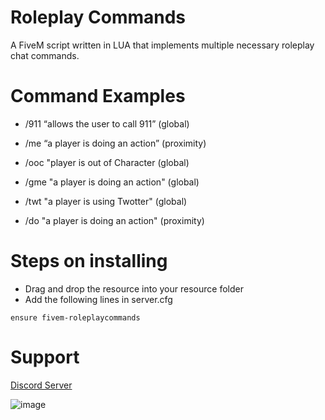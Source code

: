 # Roleplay Commands
A FiveM script written in LUA that implements multiple necessary roleplay chat commands.

# Command Examples
* /911 “allows the user to call 911” (global)

* /me “a player is doing an action” (proximity)

* /ooc "player is out of Character (global)

* /gme "a player is doing an action" (global)

* /twt "a player is using Twotter" (global)

* /do "a player is doing an action" (proximity)

# Steps on installing
* Drag and drop the resource into your resource folder
* Add the following lines in server.cfg
```
ensure fivem-roleplaycommands
```

# Support
[Discord Server](https://discord.gg/Y3X2FgjSXv)

![image](https://user-images.githubusercontent.com/75557986/129525661-0c626c9a-1c62-427b-acf5-5d6d6f6221aa.png)
